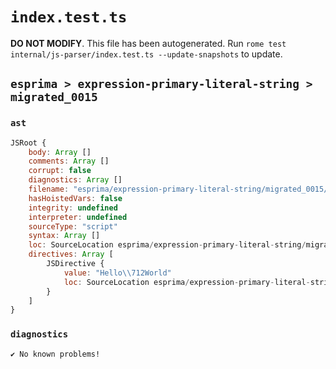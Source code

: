 # `index.test.ts`

**DO NOT MODIFY**. This file has been autogenerated. Run `rome test internal/js-parser/index.test.ts --update-snapshots` to update.

## `esprima > expression-primary-literal-string > migrated_0015`

### `ast`

```javascript
JSRoot {
	body: Array []
	comments: Array []
	corrupt: false
	diagnostics: Array []
	filename: "esprima/expression-primary-literal-string/migrated_0015/input.js"
	hasHoistedVars: false
	integrity: undefined
	interpreter: undefined
	sourceType: "script"
	syntax: Array []
	loc: SourceLocation esprima/expression-primary-literal-string/migrated_0015/input.js 1:0-1:16
	directives: Array [
		JSDirective {
			value: "Hello\\712World"
			loc: SourceLocation esprima/expression-primary-literal-string/migrated_0015/input.js 1:0-1:16
		}
	]
}
```

### `diagnostics`

```
✔ No known problems!

```
